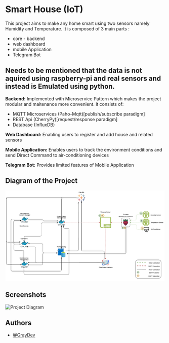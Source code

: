
# Smart House (IoT)
This project aims to make any home smart using two sensors namely Humidity and Temperature. It is composed of 3 main parts : 
- core - backend
- web dashboard
- mobile Application
- Telegram Bot

Needs to be mentioned that the data is not aquired using raspberry-pi and real sensors and instead is Emulated using python.
---
**Backend:**
Implemented with Microservice Pattern which makes the project modular and maitenance more convenient. it consists of:
- MQTT Microservices (Paho-Mqtt)[publish/subscribe paradigm]
- REST Api (CherryPy)[request/response paradigm]
- Database (InfluxDB)

**Web Dashboard:**
Enabling users to register and add house and related sensors

**Mobile Application:**
Enables users to track the environment conditions and send Direct Command to air-conditioning devices

**Telegram Bot:**
Provides limited features of Mobile Application

## Diagram of the Project
![Project Diagram](https://github.com/A-M-Alizadeh/SmartHome2024/blob/main/Proposal/IOT-PoposalDiagram.png)

## Screenshots
![Project Diagram](https://via.placeholder.com/468x300?text=App+Screenshot+Here)
## Authors

- [@GrayDev](https://github.com/A-M-Alizadeh)

